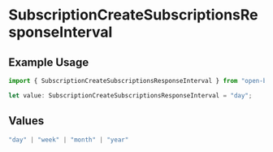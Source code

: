 # SubscriptionCreateSubscriptionsResponseInterval

## Example Usage

```typescript
import { SubscriptionCreateSubscriptionsResponseInterval } from "open-billing/models/operations";

let value: SubscriptionCreateSubscriptionsResponseInterval = "day";
```

## Values

```typescript
"day" | "week" | "month" | "year"
```